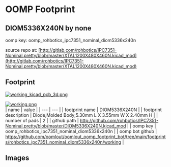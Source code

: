 # OOMP Footprint  
## DIOM5336X240N  by none  
  
oomp key: oomp_rohbotics_ipc7351_nominal_diom5336x240n  
  
source repo at: [http://gitlab.com/rohbotics/IPC7351-Nominal.pretty/blob/master/XTAL1200X480X460N.kicad_mod](http://gitlab.com/rohbotics/IPC7351-Nominal.pretty/blob/master/XTAL1200X480X460N.kicad_mod)  
## Footprint  
  
[![working_kicad_pcb_3d.png](working_kicad_pcb_3d_600.png)](working_kicad_pcb_3d.png)  
  
[![working.png](working_600.png)](working.png)  
| name | value | 
| --- | --- | 
| footprint name | DIOM5336X240N | 
| footprint description | Diode,Molded Body;5.30mm L X 3.55mm W X 2.40mm H | 
| number of pads | 2 | 
| github path | http://github.com/rohbotics/IPC7351-Nominal.pretty/blob/master/DIOM5336X240N.kicad_mod | 
| oomp key | oomp_rohbotics_ipc7351_nominal_diom5336x240n | 
| oomp bot github | https://github.com/oomlout/oomlout_oomp_footprint_bot/tree/main/footprints/rohbotics_ipc7351_nominal_diom5336x240n/working | 
## Images  
